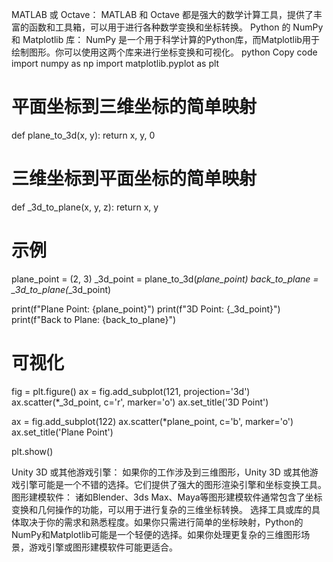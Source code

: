 <!--
 * @Author: 周炳艳 434387059@qq.com
 * @Date: 2023-12-26 22:52:37
 * @LastEditors: 周炳艳 434387059@qq.com
 * @LastEditTime: 2023-12-27 10:07:03
 * @FilePath: /utils/04.前端知识小册/Three/平面坐标怎么转换三维坐标.md
 * @Description: 这是默认设置,请设置`customMade`, 打开koroFileHeader查看配置 进行设置: https://github.com/OBKoro1/koro1FileHeader/wiki/%E9%85%8D%E7%BD%AE
-->
MATLAB 或 Octave：
MATLAB 和 Octave 都是强大的数学计算工具，提供了丰富的函数和工具箱，可以用于进行各种数学变换和坐标转换。
Python 的 NumPy 和 Matplotlib 库：
NumPy 是一个用于科学计算的Python库，而Matplotlib用于绘制图形。你可以使用这两个库来进行坐标变换和可视化。
python
Copy code
import numpy as np
import matplotlib.pyplot as plt

# 平面坐标到三维坐标的简单映射
def plane_to_3d(x, y):
    return x, y, 0

# 三维坐标到平面坐标的简单映射
def _3d_to_plane(x, y, z):
    return x, y

# 示例
plane_point = (2, 3)
_3d_point = plane_to_3d(*plane_point)
back_to_plane = _3d_to_plane(*_3d_point)

print(f"Plane Point: {plane_point}")
print(f"3D Point: {_3d_point}")
print(f"Back to Plane: {back_to_plane}")

# 可视化
fig = plt.figure()
ax = fig.add_subplot(121, projection='3d')
ax.scatter(*_3d_point, c='r', marker='o')
ax.set_title('3D Point')

ax = fig.add_subplot(122)
ax.scatter(*plane_point, c='b', marker='o')
ax.set_title('Plane Point')

plt.show()

Unity 3D 或其他游戏引擎：
如果你的工作涉及到三维图形，Unity 3D 或其他游戏引擎可能是一个不错的选择。它们提供了强大的图形渲染引擎和坐标变换工具。
图形建模软件：
诸如Blender、3ds Max、Maya等图形建模软件通常包含了坐标变换和几何操作的功能，可以用于进行复杂的三维坐标转换。
选择工具或库的具体取决于你的需求和熟悉程度。如果你只需进行简单的坐标映射，Python的NumPy和Matplotlib可能是一个轻便的选择。如果你处理更复杂的三维图形场景，游戏引擎或图形建模软件可能更适合。